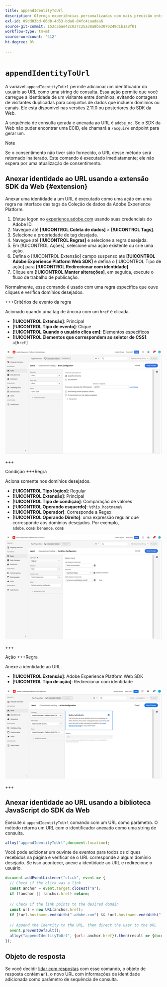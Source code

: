 ```yaml
---
title: appendIdentityToUrl
description: Ofereça experiências personalizadas com mais precisão entre aplicativos, Web e domínios.
exl-id: 09dd03bd-66d8-4d53-bda8-84fc4caadea6
source-git-commit: 153c5bae42c027c25a38a8b63070249d1b1a8f01
workflow-type: tm+mt
source-wordcount: '412'
ht-degree: 0%

---
```


# `appendIdentityToUrl`

A variável `appendIdentityToUrl` permite adicionar um identificador do usuário ao URL como uma string de consulta. Essa ação permite que você carregue a identidade de um visitante entre domínios, evitando contagens de visitantes duplicadas para conjuntos de dados que incluem domínios ou canais. Ele está disponível nas versões 2.11.0 ou posteriores do SDK da Web.

A sequência de consulta gerada e anexada ao URL é `adobe_mc`. Se o SDK da Web não puder encontrar uma ECID, ele chamará a `/acquire` endpoint para gerar um.

>[!NOTE]
>
>Se o consentimento não tiver sido fornecido, o URL desse método será retornado inalterado. Este comando é executado imediatamente; ele não espera por uma atualização de consentimento.

## Anexar identidade ao URL usando a extensão SDK da Web {#extension}

Anexar uma identidade a um URL é executado como uma ação em uma regra na interface das tags da Coleção de dados da Adobe Experience Platform.

1. Efetue logon no [experience.adobe.com](https://experience.adobe.com) usando suas credenciais do Adobe ID.
1. Navegue até **[!UICONTROL Coleta de dados]** > **[!UICONTROL Tags]**.
1. Selecione a propriedade de tag desejada.
1. Navegue até **[!UICONTROL Regras]** e selecione a regra desejada.
1. Em [!UICONTROL Ações], selecione uma ação existente ou crie uma ação.
1. Defina o [!UICONTROL Extensão] campo suspenso até **[!UICONTROL Adobe Experience Platform Web SDK]** e defina o [!UICONTROL Tipo de ação] para **[!UICONTROL Redirecionar com identidade]**.
1. Clique em **[!UICONTROL Manter alterações]**, em seguida, execute o fluxo de trabalho de publicação.

Normalmente, esse comando é usado com uma regra específica que ouve cliques e verifica domínios desejados.

+++Critérios de evento da regra

Acionado quando uma tag de âncora com um `href` é clicada.

* **[!UICONTROL Extensão]**: Principal
* **[!UICONTROL Tipo de evento]**: Clique
* **[!UICONTROL Quando o usuário clica em]**: Elementos específicos
* **[!UICONTROL Elementos que correspondem ao seletor de CSS]**: `a[href]`

![Evento de regra](../assets/id-sharing-event-configuration.png)

+++

Condição +++Regra

Aciona somente nos domínios desejados.

* **[!UICONTROL Tipo lógico]**: Regular
* **[!UICONTROL Extensão]**: Principal
* **[!UICONTROL Tipo de condição]**: Comparação de valores
* **[!UICONTROL Operando esquerdo]**: `%this.hostname%`
* **[!UICONTROL Operador]**: Corresponde a Regex
* **[!UICONTROL Operando Direito]**: uma expressão regular que corresponde aos domínios desejados. Por exemplo, `adobe.com$|behance.com$`

![Condição da regra](../assets/id-sharing-condition-configuration.png)

+++

Ação +++Regra

Anexe a identidade ao URL.

* **[!UICONTROL Extensão]**: Adobe Experience Platform Web SDK
* **[!UICONTROL Tipo de ação]**: Redirecionar com identidade

![Ação da regra](../assets/id-sharing-action-configuration.png)

+++

## Anexar identidade ao URL usando a biblioteca JavaScript do SDK da Web

Execute o `appendIdentityToUrl` comando com um URL como parâmetro. O método retorna um URL com o identificador anexado como uma string de consulta.

```js
alloy("appendIdentityToUrl",document.location);
```

Você pode adicionar um ouvinte de eventos para todos os cliques recebidos na página e verificar se o URL corresponde a algum domínio desejado. Se isso acontecer, anexe a identidade ao URL e redirecione o usuário.

```js
document.addEventListener("click", event => {
  // Check if the click was a link
  const anchor = event.target.closest("a");
  if (!anchor || !anchor.href) return;

  // Check if the link points to the desired domain
  const url = new URL(anchor.href);
  if (!url.hostname.endsWith(".adobe.com") && !url.hostname.endsWith(".behance.com")) return;

  // Append the identity to the URL, then direct the user to the URL
  event.preventDefault();
  alloy("appendIdentityToUrl", {url: anchor.href}).then(result => {document.location = result.url;});
});
```

## Objeto de resposta

Se você decidir [lidar com respostas](command-responses.md) com esse comando, o objeto de resposta contém **`url`**, o novo URL com informações de identidade adicionada como parâmetro de sequência de consulta.
